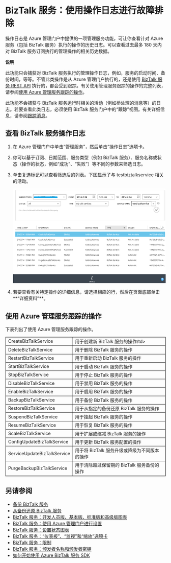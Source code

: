<properties linkid="biztalk-troubleshoot-using-ops-logs" urlDisplayName="BizTalk Services: Troubleshoot using operation logs" pageTitle="BizTalk Services: Troubleshoot using ops logs | Azure" metaKeywords="" description="BizTalk Services: Troubleshoot using ops logs" metaCanonical="" services="" documentationCenter="" title="BizTalk Services: Troubleshoot using ops logs" authors="mandia"  solutions="" writer="nitinme" manager="paulettm" editor="cgronlun"  />
<tags ms.service=""
    ms.date="02/25/2015"
    wacn.date=""
    />

# BizTalk 服务：使用操作日志进行故障排除

操作日志是 Azure 管理门户中提供的一项管理服务功能，可让你查看针对 Azure 服务（包括 BizTalk 服务）执行的操作的历史日志。可以查看过去最多 180 天内对 BizTalk 服务订阅执行的管理操作的相关历史数据。

<div class="dev-callout"><b>说明</b>
<p>此功能只会捕获对 BizTalk 服务执行的管理操作日志，例如，服务的启动时间、备份时间，等等。不管此类操作是从 Azure 管理门户执行的，还是使用 <a href="http://msdn.microsoft.com/zh-cn/library/windowsazure/dn232347.aspx">BizTalk 服务 REST API</a> 执行的，都会受到跟踪。有关使用管理服务跟踪的操作的完整列表，请参阅<a href="#bizops">使用 Azure 管理服务跟踪的操作</a>。</p>
<p>此功能不会捕获与 BizTalk 服务运行时相关的活动（例如桥处理的消息等）的日志。若要查看此类日志，必须使用 BizTalk 服务门户中的&ldquo;跟踪&rdquo;视图。有关详细信息，请参阅<a HREF="http://msdn.microsoft.com/library/windowsazure/hh949805.aspx">跟踪消息</a>。</p>
</div>

## <a name="viewlogs"></a>查看 BizTalk 服务操作日志

1.  在 Azure 管理门户中单击“管理服务”，然后单击“操作日志”选项卡。
2.  你可以基于订阅、日期范围、服务类型（例如 BizTalk 服务）、服务名称或状态（操作的状态，例如“成功”、“失败”）等不同的参数来筛选日志。
3.  单击复选标记可以查看筛选后的列表。下图显示了与 testbiztalkservice 相关的活动。

	![查看操作日志][查看操作日志] 
4.  若要查看有关特定操作的详细信息，请选择相应的行，然后在页面底部单击**“详细资料”**。

## <a name="bizops"></a>使用 Azure 管理服务跟踪的操作

下表列出了使用 Azure 管理服务跟踪的操作。



<table border="1" cellpadding="5">
<tr>
<td>CreateBizTalkService</td> 
<td align="left">用于创建新 BizTalk 服务的操作/td> 
</tr> 
<tr>
<td>DeleteBizTalkService</td> 
<td align="left">用于删除 BizTalk 服务的操作</td>  
</tr> 
<tr>
<td>RestartBizTalkService</td> 
<td align="left">用于重新启动 BizTalk 服务的操作</td> 
</tr>
<tr>
<td>StartBizTalkService</td> 
<td align="left">用于启动 BizTalk 服务的操作</td> 
</tr>
<tr>
<td>StopBizTalkService</td> 
<td align="left"> 用于停止 BizTalk 服务的操作</td> 
</tr>
<tr>
<td>DisableBizTalkService</td> 
<td align="left">用于禁用 BizTalk 服务的操作</td> 
</tr>
<tr>
<td>EnableBizTalkService</td> 
<td align="left">用于启用 BizTalk 服务的操作</td> 
</tr>
<tr>
<td>BackupBizTalkService</td> 
<td align="left">用于备份 BizTalk 服务的操作</td> 
</tr>
<tr>
<td>RestoreBizTalkService</td> 
<td align="left">用于从指定的备份还原 BizTalk 服务的操作</td> 
</tr>
<tr>
<td>SuspendBizTalkService</td> 
<td align="left">用于挂起 BizTalk 服务的操作</td> 
</tr>
<tr>
<td>ResumeBizTalkService</td> 
<td align="left">用于恢复 BizTalk 服务的操作</td> 
</tr>
<tr>
<td>ScaleBizTalkService</td> 
<td align="left">用于扩展或缩减 BizTalk 服务的操作</td> 
</tr>
<tr>
<td>ConfigUpdateBizTalkService</td> 
<td align="left">用于更新 BizTalk 服务配置的操作</td> 
</tr>
<tr>
<td>ServiceUpdateBizTalkService</td> 
<td align="left">用于将 BizTalk 服务升级或降级为不同版本的操作</td> 
</tr>
<tr>
<td>PurgeBackupBizTalkService</td> 
<td align="left">用于清除超过保留期的 BizTalk 服务备份的操作</td> 
</tr>
</table>

## 另请参阅

-   [备份 BizTalk 服务][备份 BizTalk 服务]
-   [从备份还原 BizTalk 服务][从备份还原 BizTalk 服务]
-   [BizTalk 服务：开发人员版、基本版、标准版和高级版图表][BizTalk 服务：开发人员版、基本版、标准版和高级版图表]
-   [BizTalk 服务：使用 Azure 管理门户进行设置][BizTalk 服务：使用 Azure 管理门户进行设置]
-   [BizTalk 服务：设置状态图表][BizTalk 服务：设置状态图表]
-   [BizTalk 服务：“仪表板”、“监视”和“缩放”选项卡][BizTalk 服务：“仪表板”、“监视”和“缩放”选项卡]
-   [BizTalk 服务：限制][BizTalk 服务：限制]
-   [BizTalk 服务：颁发者名称和颁发者密钥][BizTalk 服务：颁发者名称和颁发者密钥]
-   [如何开始使用 Azure BizTalk 服务 SDK][如何开始使用 Azure BizTalk 服务 SDK]

  [BizTalk 服务 REST API]: http://msdn.microsoft.com/zh-cn/library/windowsazure/dn232347.aspx
  [使用 Azure 管理服务跟踪的操作]: #bizops
  [跟踪消息]: http://msdn.microsoft.com/library/windowsazure/hh949805.aspx
  [查看操作日志]: ./media/biztalk-troubleshoot-using-ops-logs/Operation-Logs.png
  [备份 BizTalk 服务]: http://go.microsoft.com/fwlink/p/?LinkID=325584
  [从备份还原 BizTalk 服务]: http://go.microsoft.com/fwlink/p/?LinkID=325582
  [BizTalk 服务：开发人员版、基本版、标准版和高级版图表]: http://go.microsoft.com/fwlink/p/?LinkID=302279
  [BizTalk 服务：使用 Azure 管理门户进行设置]: http://go.microsoft.com/fwlink/p/?LinkID=302280
  [BizTalk 服务：设置状态图表]: http://go.microsoft.com/fwlink/p/?LinkID=329870
  [BizTalk 服务：“仪表板”、“监视”和“缩放”选项卡]: http://go.microsoft.com/fwlink/p/?LinkID=302281
  [BizTalk 服务：限制]: http://go.microsoft.com/fwlink/p/?LinkID=302282
  [BizTalk 服务：颁发者名称和颁发者密钥]: http://go.microsoft.com/fwlink/p/?LinkID=303941
  [如何开始使用 Azure BizTalk 服务 SDK]: http://go.microsoft.com/fwlink/p/?LinkID=302335
